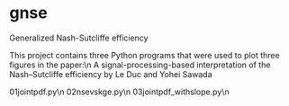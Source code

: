 # gnse
Generalized Nash-Sutcliffe efficiency

This project contains three Python programs that were used to plot three figures in the paper:\n
A signal-processing-based interpretation of the Nash–Sutcliffe efficiency by Le Duc and Yohei Sawada

01jointpdf.py\n
02nsevskge.py\n
03jointpdf_withslope.py\n
